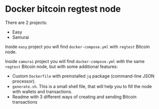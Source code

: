 # Docker bitcoin regtest node

There are 2 projects:

- Easy
- Samurai

Inside `easy` project you will find `docker-compose.yml` with `regtest` Bitcoin node. 

Inside `samurai` project you will find `docker-compose.yml` with the same `regtest` Bitcoin node, but with some additional features:
- Custom `Dockerfile` with preinstalled `jq` package (command-line JSON processor).
- `generate.sh`. This is a small shell file, that will help you to fill the node with wallets and transactions.
- Readme with 3 different ways of creating and sending Bitcoin transactions 
 

